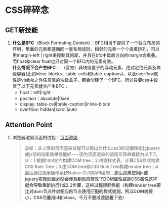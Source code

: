 # CSS碎碎念
## GET新技能
1. **什么是BFC**（Block Formating Context）：BFC相当于提供了一个独立布局的环境，里面的元素都遵循同一套布局规则，相邻的元素一个个挨着排列，可以用margin-left | right来控制其间距，并且在bfc中垂直方向的margin会重叠。而float和clear float也只对同一个BFC内的元素有效。  
   **什么情况下会产生BFC**： （官方）非块级盒子的浮动元素、绝对定位元素及块级容器(比如inline-blocks，table-cells和table-captions)，以及overflow属性是visible之外任意值的块级盒子，都会创建了一个BFC。所以只要css中设置了以下元素就会产生BFC：  
	+ float：left|right
	+ position：absolute|fixed
	+ display: table-cell|table-caption|inline-block
	+ overflow: hidden|scroll|auto
## Attention Point
1. 浏览器渲染页面的过程：[页面渲染](https://coolshell.cn/articles/9666.html);
   > 总结：从上面的页面渲染过程可以得出为什么css3的动画性能比jquery或js写的动画效果性能好----因为页面渲染的流程可简单概括为以下几步：1.根据html文件构建DOM tree；2.根据样式表、计算CSS样式构建CSS Rule Tree；3.由DOM tree和CSS Rule Tree构建render tree；4.最后通过调用操作系统Native GUI的API绘制；**那么如果使用js或jquery实现动画必然会涉及到动态修改了DOM属性或是CSS属性这样就会导致重新执行1或2,3步骤，这些过程很耗性能（构建render tree要比对dom节点并对相应的节点使用匹配的样式规则，所以DOM树要小，CSS尽量用id和class，千万不要过渡层叠下去）**

